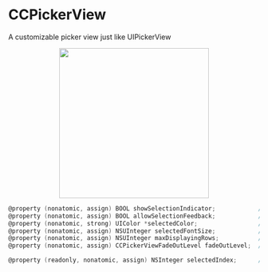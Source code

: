 # CCPickerView
A customizable picker view just like UIPickerView

<p align="center"><img src ="https://github.com/demoncraz/CCPickerView/blob/master/demo.gif" width="300" /></p>

```objective-c
@property (nonatomic, assign) BOOL showSelectionIndicator;            //Shows a indicator box around the selected row, default is NO
@property (nonatomic, assign) BOOL allowSelectionFeedback;            //Defualt is True, there will be vibrate upon selection
@property (nonatomic, strong) UIColor *selectedColor;                 //Text color of the selected row, default is predifined BLUE
@property (nonatomic, assign) NSUInteger selectedFontSize;            //Font size of the selected row, default is 25
@property (nonatomic, assign) NSUInteger maxDisplayingRows;           //Max number of rows that can be displayed at the same time, should be a odd number, equal or larger than 3; Default is 5
@property (nonatomic, assign) CCPickerViewFadeOutLevel fadeOutLevel;  //The level of fade out effect, i.e. MAX means the unselected rows fades out faster. Default is CCPickerViewFadeOutLevelMiddle

@property (readonly, nonatomic, assign) NSInteger selectedIndex;      //The current selected index
```
